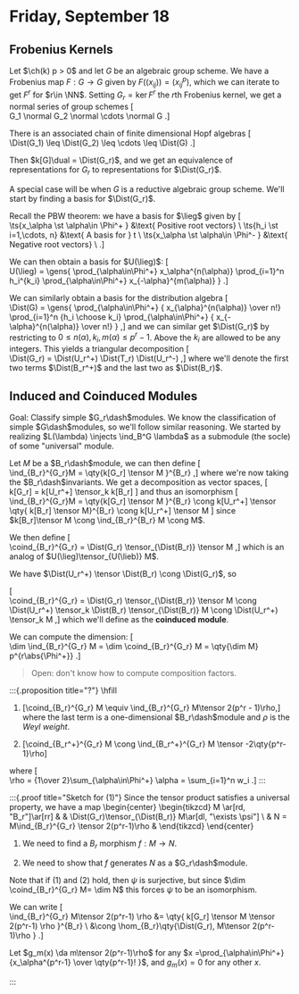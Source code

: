 # Friday, September 18

## Frobenius Kernels

Let $\ch(k)  p > 0$ and let $G$ be an algebraic group scheme.
We have a Frobenius map  $F:G\to G$ given by $F((x_{ij})) = (x_{ij}^p)$, which we can iterate to get $F^r$ for $r\in \NN$.
Setting $G_r = \ker F^r$ the $r$th Frobenius kernel, we get a normal series of group schemes
\[  
G_1 \normal G_2 \normal \cdots \normal G
.\]

There is an associated chain of finite dimensional Hopf algebras
\[  
\Dist(G_1) \leq \Dist(G_2) \leq \cdots \leq \Dist(G)
.\]

Then $k[G]\dual = \Dist(G_r)$, and we get an equivalence of representations for $G_r$ to representations for $\Dist(G_r)$.

A special case will be when $G$ is a reductive algebraic group scheme.
We'll start by finding a basis for $\Dist(G_r)$.

Recall the PBW theorem: we have a basis for $\lieg$ given by
\[  
\ts{x_\alpha \st \alpha\in \Phi^+ } &\text{ Positive root vectors} \\
\ts{h_i \st i=1,\cdots, n} &\text{ A basis for } t \\
\ts{x_\alpha \st \alpha\in \Phi^- } &\text{ Negative root vectors} \\
.\]

We can then obtain a basis for $U(\lieg)$:
\[  
U(\lieg) = \gens{ \prod_{\alpha\in\Phi^+} x_\alpha^{n(\alpha)} \prod_{i=1}^n h_i^{k_i} \prod_{\alpha\in\Phi^+} x_{-\alpha}^{m(\alpha)}  }
.\]

We can similarly obtain a basis for the distribution algebra
\[  
\Dist(G) = \gens{ 
\prod_{\alpha\in\Phi^+} { x_{\alpha}^{n(\alpha)} \over n!} 
\prod_{i=1}^n {h_i \choose k_i} 
\prod_{\alpha\in\Phi^+} { x_{-\alpha}^{n(\alpha)} \over n!} 
}
,\]
and we can similar get $\Dist(G_r)$ by restricting to $0\leq n(\alpha), k_i, m(\alpha) \leq p^r - 1$.
Above the $k_i$ are allowed to be any integers.
This yields a triangular decomposition
\[  
\Dist(G_r) = \Dist(U_r^+) \Dist(T_r) \Dist(U_r^-)
,\]
where we'll denote the first two terms $\Dist(B_r^+)$ and the last two as $\Dist(B_r)$.

## Induced and Coinduced Modules

Goal:
Classify simple $G_r\dash$modules.
We know the classification of simple $G\dash$modules, so we'll follow similar reasoning.
We started by realizing $L(\lambda) \injects \ind_B^G \lambda$ as a submodule (the socle) of some "universal" module.

Let $M$ be a $B_r\dash$module, we can then define 
\[  
\ind_{B_r}^{G_r}M = \qty{k[G_r] \tensor M }^{B_r}
,\]
where we're now taking the $B_r\dash$invariants.
We get a decomposition as vector spaces,
\[  
k[G_r] = k[U_r^+] \tensor_k k[B_r]
\]
and thus an isomorphism
\[  
\ind_{B_r}^{G_r}M = \qty{k[G_r] \tensor M }^{B_r} 
\cong k[U_r^+] \tensor \qty{ k[B_r] \tensor M}^{B_r}
\cong k[U_r^+] \tensor M
\]
since $k[B_r]\tensor M \cong \ind_{B_r}^{B_r} M \cong M$.

We then define
\[  
\coind_{B_r}^{G_r} = \Dist(G_r) \tensor_{\Dist(B_r)} \tensor M
,\]
which is an analog of $U(\lieg)\tensor_{U(\lieb)} M$.

We have $\Dist(U_r^+) \tensor \Dist(B_r) \cong \Dist(G_r)$, so

\[  
\coind_{B_r}^{G_r} = \Dist(G_r) \tensor_{\Dist(B_r)} \tensor M
\cong
\Dist(U_r^+) \tensor_k \Dist(B_r) \tensor_{\Dist(B_r)} M 
\cong
\Dist(U_r^+) \tensor_k M
,\]
which we'll define as the **coinduced module**.

We can compute the dimension:
\[  
\dim \ind_{B_r}^{G_r} M = \dim \coind_{B_r}^{G_r} M = \qty{\dim M} p^{r\abs{\Phi^+}}
.\]

> Open: don't know how to compute composition factors.

:::{.proposition title="?"}
\hfill

1. \[\coind_{B_r}^{G_r} M \equiv \ind_{B_r}^{G_r} M\tensor 2(p^r - 1)\rho,\] where the last term is a one-dimensional $B_r\dash$module and $\rho$ is the *Weyl weight*.

2. \[\coind_{B_r^+}^{G_r} M \cong \ind_{B_r^+}^{G_r} M \tensor -2\qty{p^r-1}\rho\]

where
\[  
\rho = {1\over 2}\sum_{\alpha\in\Phi^+} \alpha = \sum_{i=1}^n w_i
.\]
:::


:::{.proof title="Sketch for (1)"}
Since the tensor product satisfies a universal property, we have a map
\begin{center}
\begin{tikzcd}
M \ar[rd, "B_r"]\ar[rr] & & \Dist(G_r)\tensor_{\Dist(B_r)} M\ar[dl, "\exists \psi"] \\
& N = M\ind_{B_r}^{G_r} \tensor 2(p^r-1)\rho &
\end{tikzcd}
\end{center}

1. We need to find a $B_r$ morphism $f:M\to N$.

2. We need to show that $f$ generates $N$ as a $G_r\dash$module.


Note that if (1) and (2) hold, then  $\psi$ is surjective, but since $\dim \coind_{B_r}^{G_r} M= \dim N$ this forces $\psi$ to be an isomorphism.

We can write
\[  
\ind_{B_r}^{G_r} M\tensor 2(p^r-1) \rho
&=
\qty{ k[G_r] \tensor M \tensor 2(p^r-1) \rho  }^{B_r} \\
&\cong
\hom_{B_r}\qty{\Dist(G_r), M\tensor 2(p^r-1)\rho }
.\]

Let $g_m(x) \da m\tensor 2(p^r-1)\rho$ for any $x =\prod_{\alpha\in\Phi^+} {x_\alpha^{p^r-1} \over \qty{p^r-1}! }$, and $g_m(x) = 0$ for any other $x$.

:::




